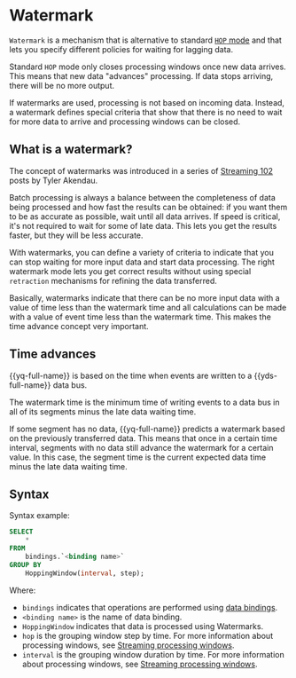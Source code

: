 # Watermark

`Watermark` is a mechanism that is alternative to standard [`HOP` mode](stream-processing-windows.md#) and that lets you specify different policies for waiting for lagging data.

Standard `HOP` mode only closes processing windows once new data arrives. This means that new data "advances" processing. If data stops arriving, there will be no more output.

If watermarks are used, processing is not based on incoming data. Instead, a watermark defines special criteria that show that there is no need to wait for more data to arrive and processing windows can be closed.

## What is a watermark?

The concept of watermarks was introduced in a series of [Streaming 102](https://www.oreilly.com/radar/the-world-beyond-batch-streaming-102/) posts by Tyler Akendau.

Batch processing is always a balance between the completeness of data being processed and how fast the results can be obtained: if you want them to be as accurate as possible, wait until all data arrives. If speed is critical, it's not required to wait for some of late data. This lets you get the results faster, but they will be less accurate.

With watermarks, you can define a variety of criteria to indicate that you can stop waiting for more input data and start data processing. The right watermark mode lets you get correct results without using special `retraction` mechanisms for refining the data transferred.

Basically, watermarks indicate that there can be no more input data with a value of time less than the watermark time and all calculations can be made with a value of event time less than the watermark time. This makes the time advance concept very important.

## Time advances

{{yq-full-name}} is based on the time when events are written to a {{yds-full-name}} data bus.

The watermark time is the minimum time of writing events to a data bus in all of its segments minus the late data waiting time.

If some segment has no data, {{yq-full-name}} predicts a watermark based on the previously transferred data. This means that once in a certain time interval, segments with no data still advance the watermark for a certain value. In this case, the segment time is the current expected data time minus the late data waiting time.

## Syntax

Syntax example:

```sql
SELECT
    *
FROM
    bindings.`<binding name>`
GROUP BY
    HoppingWindow(interval, step);
```

Where:

- `bindings` indicates that operations are performed using [data bindings](../concepts/glossary.md#binding).
- `<binding name>` is the name of data binding.
- `HoppingWindow` indicates that data is processed using Watermarks.
- `hop` is the grouping window step by time. For more information about processing windows, see [Streaming processing windows](stream-processing-windows.md).
- `interval` is the grouping window duration by time. For more information about processing windows, see [Streaming processing windows](stream-processing-windows.md).
